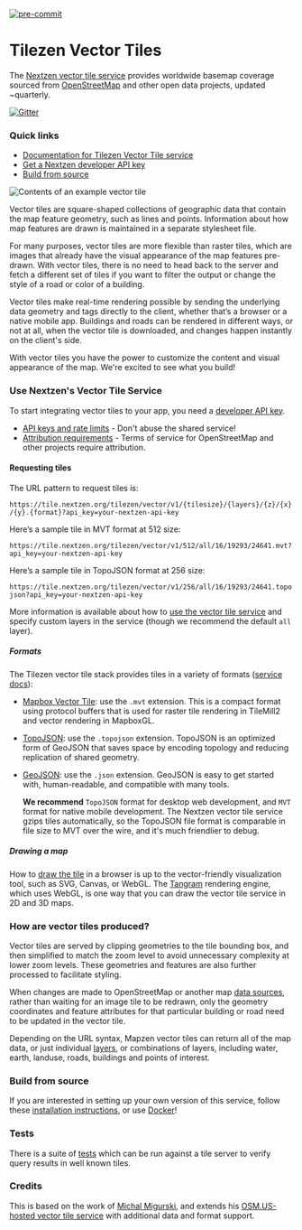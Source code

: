 [![pre-commit](https://img.shields.io/badge/pre--commit-enabled-brightgreen?logo=pre-commit&logoColor=white)](https://github.com/pre-commit/pre-commit)

# Tilezen Vector Tiles

The [Nextzen vector tile service](https://developers.nextzen.org/) provides worldwide basemap coverage sourced from [OpenStreetMap](http://www.openstreetmap.org) and other open data projects, updated ~quarterly.

[![Gitter](https://badges.gitter.im/tilezen/tilezen-chat.svg)](https://gitter.im/tilezen/tilezen-chat?utm_source=badge&utm_medium=badge&utm_campaign=pr-badge)

### Quick links

* [Documentation for Tilezen Vector Tile service](https://mapzen.com/documentation/vector-tiles/)
* [Get a Nextzen developer API key](https://developers.nextzen.org/)
* [Build from source](https://github.com/tilezen/vector-datasource#build-from-source)

![Contents of an example vector tile](docs/images/vector-tile-example.png)


Vector tiles are square-shaped collections of geographic data that contain the map feature geometry, such as lines and points. Information about how map features are drawn is maintained in a separate stylesheet file.

For many purposes, vector tiles are more flexible than raster tiles, which are images that already have the visual appearance of the map features pre-drawn. With vector tiles, there is no need to head back to the server and fetch a different set of tiles if you want to filter the output or change the style of a road or color of a building.

Vector tiles make real-time rendering possible by sending the underlying data geometry and tags directly to the client, whether that’s a browser or a native mobile app. Buildings and roads can be rendered in different ways, or not at all, when the vector tile is downloaded, and changes happen instantly on the client's side.

With vector tiles you have the power to customize the content and visual appearance of the map. We're excited to see what you build!

### Use Nextzen's Vector Tile Service

To start integrating vector tiles to your app, you need a [developer API key](https://developers.nextzen.org/).

* [API keys and rate limits](docs/api-keys-and-rate-limits.md) - Don't abuse the shared service!
* [Attribution requirements](docs/attribution.md) - Terms of service for OpenStreetMap and other projects require attribution.

#### Requesting tiles

The URL pattern to request tiles is:

`https://tile.nextzen.org/tilezen/vector/v1/{tilesize}/{layers}/{z}/{x}/{y}.{format}?api_key=your-nextzen-api-key`

Here’s a sample tile in MVT format at 512 size:

`https://tile.nextzen.org/tilezen/vector/v1/512/all/16/19293/24641.mvt?api_key=your-nextzen-api-key`

Here’s a sample tile in TopoJSON format at 256 size:

`https://tile.nextzen.org/tilezen/vector/v1/256/all/16/19293/24641.topojson?api_key=your-nextzen-api-key`


More information is available about how to [use the vector tile service](docs/use-service.md) and specify custom layers in the service (though we recommend the default `all` layer).

##### Formats

The Tilezen vector tile stack provides tiles in a variety of formats ([service docs](docs/use-service.md#formats)):

* [Mapbox Vector Tile](https://github.com/mapbox/vector-tile-spec): use the `.mvt` extension. This is a compact format using protocol buffers that is used for raster tile rendering in TileMill2 and vector rendering in MapboxGL.
* [TopoJSON](https://github.com/mbostock/topojson): use the `.topojson` extension. TopoJSON is an optimized form of GeoJSON that saves space by encoding topology and reducing replication of shared geometry.
* [GeoJSON](http://geojson.org): use the `.json` extension. GeoJSON is easy to get started with, human-readable, and compatible with many tools.

  **We recommend** `TopoJSON` format for desktop web development, and `MVT` format for native mobile development. The Nextzen vector tile service gzips tiles automatically, so the TopoJSON file format is comparable in file size to MVT over the wire, and it's much friendlier to debug.

##### Drawing a map

How to [draw the tile](docs/display-tiles.md) in a browser is up to the vector-friendly visualization tool, such as SVG, Canvas, or WebGL. The [Tangram](https://mapzen.com/projects/tangram) rendering engine, which uses WebGL, is one way that you can draw the vector tile service in 2D and 3D maps.

### How are vector tiles produced?

Vector tiles are served by clipping geometries to the tile bounding box, and then simplified to match the zoom level to avoid unnecessary complexity at lower zoom levels. These geometries and features are also further processed to facilitate styling.

When changes are made to OpenStreetMap or another map [data sources](docs/data-sources.md), rather than waiting for an image tile to be redrawn, only the geometry coordinates and feature attributes for that particular building or road need to be updated in the vector tile.

Depending on the URL syntax, Mapzen vector tiles can return all of the map data, or just individual [layers](docs/layers.md), or combinations of layers, including water, earth, landuse, roads, buildings and points of interest.

### Build from source

If you are interested in setting up your own version of this service, follow these [installation instructions](https://github.com/tilezen/vector-datasource/wiki/Mapzen-Vector-Tile-Service), or use [Docker](https://github.com/tilezen/vector-datasource/blob/master/Dockerfile)!

### Tests

There is a suite of [tests](TESTS.md) which can be run against a tile server to verify query results in well known tiles.

### Credits

This is based on the work of [Michal Migurski](http://mike.teczno.com/), and extends his [OSM.US-hosted vector tile service](http://openstreetmap.us/~migurski/vector-datasource/) with additional data and format support.
